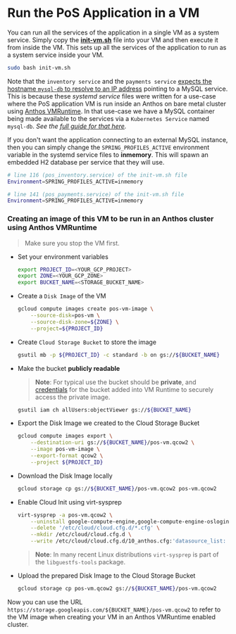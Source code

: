 # Run the PoS Application in a VM

You can run all the services of the application in a single VM as a system
service. Simply copy the [**init-vm.sh**](init-vm.sh) file into your VM and then
execute it from inside the VM. This sets up all the services of the application
to run as a system service inside your VM.

```sh
sudo bash init-vm.sh
```

Note that the `inventory service` and the `payments service`
[expects the hostname `mysql-db` to resolve to an IP address](init-vm.sh#L115)
pointing to a MySQL service. This is because these _systemd service_ files were
written for a use-case where the PoS application VM is run inside an Anthos on
bare metal cluster using [Anthos VMRuntime](https://cloud.google.com/anthos/clusters/docs/bare-metal/latest/how-to/vm-workloads). In that use-case we have a MySQL container being made
available to the services via a `Kubernetes Service` named `mysql-db`. _See the
[full guide for that here](https://github.com/GoogleCloudPlatform/anthos-samples/tree/main/anthos-vmruntime)._

If you don't want the application connecting to an external MySQL instance, then
you can simply change the `SPRING_PROFILES_ACTIVE` environment variable in the
systemd service files to **inmemory**. This will spawn an embedded H2 database
per service that they will use.

```sh
# line 116 (pos_inventory.service) of the init-vm.sh file
Environment=SPRING_PROFILES_ACTIVE=inmemory

# line 141 (pos_payments.service) of the init-vm.sh file
Environment=SPRING_PROFILES_ACTIVE=inmemory
```

### Creating an image of this VM to be run in an Anthos cluster using Anthos VMRuntime

> Make sure you stop the VM first.
- Set your environment variables
    ```sh
    export PROJECT_ID=<YOUR_GCP_PROJECT>
    export ZONE=<YOUR_GCP_ZONE>
    export BUCKET_NAME=<STORAGE_BUCKET_NAME>
    ```

- Create a `Disk Image` of the VM
    ```sh
    gcloud compute images create pos-vm-image \
        --source-disk=pos-vm \
        --source-disk-zone=${ZONE} \
        --project=${PROJECT_ID}
    ```

- Create `Cloud Storage Bucket` to store the image
    ```sh
    gsutil mb -p ${PROJECT_ID} -c standard -b on gs://${BUCKET_NAME}
    ```

- Make the bucket **publicly readable**
    > **Note**: For typical use the bucket should be **private**, and [credentials](https://cloud.google.com/anthos/clusters/docs/bare-metal/latest/vm-runtime/create-storage-credentials) for the bucket added into VM Runtime to securely access the private image.
    ```sh
    gsutil iam ch allUsers:objectViewer gs://${BUCKET_NAME}
    ```


- Export the Disk Image we created to the Cloud Storage Bucket
    ```sh
    gcloud compute images export \
        --destination-uri gs://${BUCKET_NAME}/pos-vm.qcow2 \
        --image pos-vm-image \
        --export-format qcow2 \
        --project ${PROJECT_ID}
    ```

- Download the Disk Image locally
    ```sh
    gcloud storage cp gs://${BUCKET_NAME}/pos-vm.qcow2 pos-vm.qcow2
    ```

- Enable Cloud Init using virt-sysprep
    ```sh
    virt-sysprep -a pos-vm.qcow2 \
        --uninstall google-compute-engine,google-compute-engine-oslogin,google-guest-agent,google-osconfig-agent \
        --delete '/etc/cloud/cloud.cfg.d/*.cfg' \
        --mkdir /etc/cloud/cloud.cfg.d \
        --write /etc/cloud/cloud.cfg.d/10_anthos.cfg:'datasource_list: [ NoCloud, ConfigDrive, None ]\n'
    ```
    > **Note**: In many recent Linux distributions `virt-sysprep` is part of the `libguestfs-tools` package.

- Upload the prepared Disk Image to the Cloud Storage Bucket
    ```sh
    gcloud storage cp pos-vm.qcow2 gs://${BUCKET_NAME}/pos-vm.qcow2
    ```

Now you can use the URL `https://storage.googleapis.com/${BUCKET_NAME}/pos-vm.qcow2`
to refer to the VM image when creating your VM in an Anthos VMRuntime enabled
cluster.
